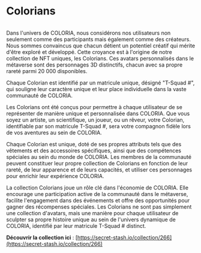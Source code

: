 # Colorians

<figure><img src="../../en/.gitbook/assets/banner.png" alt=""><figcaption></figcaption></figure>

Dans l'univers de COLORIA, nous considérons nos utilisateurs non seulement comme des participants mais également comme des créateurs. Nous sommes convaincus que chacun détient un potentiel créatif qui mérite d'être exploré et développé. Cette croyance est à l'origine de notre collection de NFT uniques, les Colorians. Ces avatars personnalisés dans le métaverse sont des personnages 3D distinctifs, chacun avec sa propre rareté parmi 20 000 disponibles.

Chaque Colorian est identifié par un matricule unique, désigné "T-Squad #", qui souligne leur caractère unique et leur place individuelle dans la vaste communauté de COLORIA.

Les Colorians ont été conçus pour permettre à chaque utilisateur de se représenter de manière unique et personnalisée dans COLORIA. Que vous soyez un artiste, un scientifique, un joueur, ou un rêveur, votre Colorian, identifiable par son matricule T-Squad #, sera votre compagnon fidèle lors de vos aventures au sein de COLORIA.

Chaque Colorian est unique, doté de ses propres attributs tels que des vêtements et des accessoires spécifiques, ainsi que des compétences spéciales au sein du monde de COLORIA. Les membres de la communauté peuvent constituer leur propre collection de Colorians en fonction de leur rareté, de leur apparence et de leurs capacités, et utiliser ces personnages pour enrichir leur expérience COLORIA.

La collection Colorians joue un rôle clé dans l'économie de COLORIA. Elle encourage une participation active de la communauté dans le métaverse, facilite l'engagement dans des événements et offre des opportunités pour gagner des récompenses spéciales. Les Colorians ne sont pas simplement une collection d'avatars, mais une manière pour chaque utilisateur de sculpter sa propre histoire unique au sein de l'univers dynamique de COLORIA, identifié par leur matricule T-Squad # distinct.

**Découvrir la collection ici** : [https://secret-stash.io/collection/266](https://secret-stash.io/collection/266)
